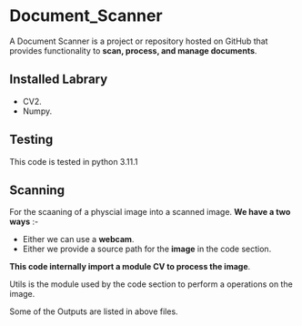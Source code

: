 # Document_Scanner
A Document Scanner  is a project or repository hosted on GitHub that provides functionality to **scan, process, and manage documents**.

## Installed Labrary
 - CV2.
 - Numpy.
## Testing
  This code is tested in python 3.11.1

## Scanning 
  For the scaaning of a physcial image into a scanned image. **We have a two ways** :-
  - Either we can use a **webcam**.
  - Either we provide a source path for the **image** in the code section.

**This code internally import a module CV to process the image**. 

Utils is the module used by the code section to perform a operations on the image.

Some of the Outputs are listed in above files.









